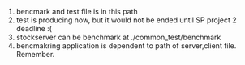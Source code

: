 1. bencmark and test file is in this path
2. test is producing now, but it would not be ended until SP project 2 deadline :(
3. stockserver can be benchmark at ./common_test/benchmark
4. bencmakring application is dependent to path of server,client file. Remember.